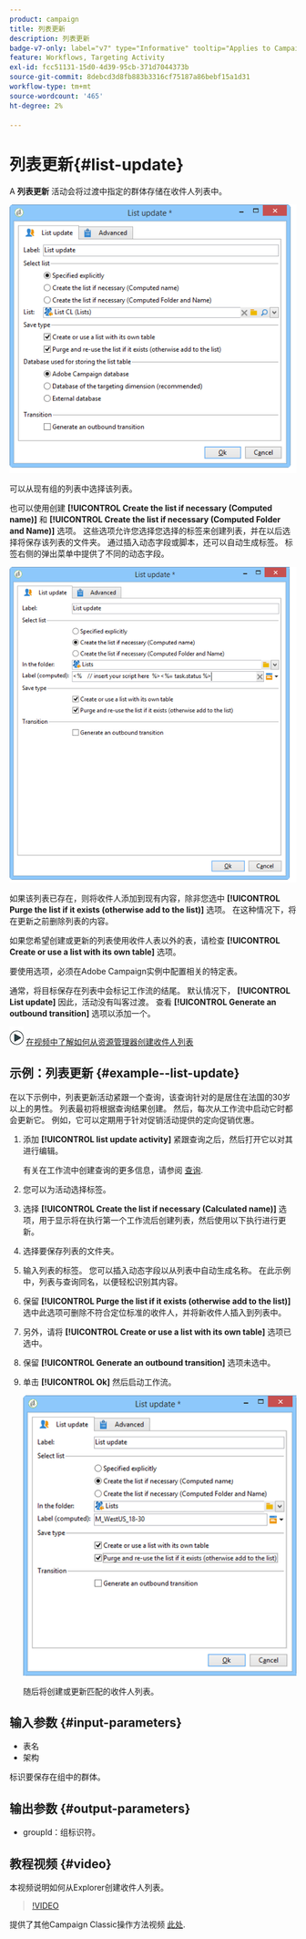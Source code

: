 ```yaml
---
product: campaign
title: 列表更新
description: 列表更新
badge-v7-only: label="v7" type="Informative" tooltip="Applies to Campaign Classic v7 only"
feature: Workflows, Targeting Activity
exl-id: fcc51131-15d0-4d39-95cb-371d7044373b
source-git-commit: 8debcd3d8fb883b3316cf75187a86bebf15a1d31
workflow-type: tm+mt
source-wordcount: '465'
ht-degree: 2%

---
```


# 列表更新{#list-update}



A **列表更新** 活动会将过渡中指定的群体存储在收件人列表中。

![](assets/s_user_segmentation_update_group.png)

可以从现有组的列表中选择该列表。

也可以使用创建 **[!UICONTROL Create the list if necessary (Computed name)]** 和 **[!UICONTROL Create the list if necessary (Computed Folder and Name)]** 选项。 这些选项允许您选择您选择的标签来创建列表，并在以后选择将保存该列表的文件夹。 通过插入动态字段或脚本，还可以自动生成标签。 标签右侧的弹出菜单中提供了不同的动态字段。

![](assets/s_user_segmentation_update_list_calc.png)

如果该列表已存在，则将收件人添加到现有内容，除非您选中 **[!UICONTROL Purge the list if it exists (otherwise add to the list)]** 选项。 在这种情况下，将在更新之前删除列表的内容。

如果您希望创建或更新的列表使用收件人表以外的表，请检查 **[!UICONTROL Create or use a list with its own table]** 选项。

要使用选项，必须在Adobe Campaign实例中配置相关的特定表。

通常，将目标保存在列表中会标记工作流的结尾。 默认情况下， **[!UICONTROL List update]** 因此，活动没有叫客过渡。 查看 **[!UICONTROL Generate an outbound transition]** 选项以添加一个。

![](assets/do-not-localize/how-to-video.png) [在视频中了解如何从资源管理器创建收件人列表](#video)

## 示例：列表更新 {#example--list-update}

在以下示例中，列表更新活动紧跟一个查询，该查询针对的是居住在法国的30岁以上的男性。 列表最初将根据查询结果创建。 然后，每次从工作流中启动它时都会更新它。 例如，它可以定期用于针对促销活动提供的定向促销优惠。

1. 添加 **[!UICONTROL list update activity]** 紧跟查询之后，然后打开它以对其进行编辑。

   有关在工作流中创建查询的更多信息，请参阅 [查询](query.md).

1. 您可以为活动选择标签。
1. 选择 **[!UICONTROL Create the list if necessary (Calculated name)]** 选项，用于显示将在执行第一个工作流后创建列表，然后使用以下执行进行更新。
1. 选择要保存列表的文件夹。
1. 输入列表的标签。 您可以插入动态字段以从列表中自动生成名称。 在此示例中，列表与查询同名，以便轻松识别其内容。
1. 保留 **[!UICONTROL Purge the list if it exists (otherwise add to the list)]** 选中此选项可删除不符合定位标准的收件人，并将新收件人插入到列表中。
1. 另外，请将 **[!UICONTROL Create or use a list with its own table]** 选项已选中。
1. 保留 **[!UICONTROL Generate an outbound transition]** 选项未选中。
1. 单击 **[!UICONTROL Ok]** 然后启动工作流。

   ![](assets/s_user_segmentation_update_list_calc_example.png)

   随后将创建或更新匹配的收件人列表。

## 输入参数 {#input-parameters}

* 表名
* 架构

标识要保存在组中的群体。

## 输出参数 {#output-parameters}

* groupId：组标识符。

## 教程视频 {#video}

本视频说明如何从Explorer创建收件人列表。

>[!VIDEO](https://video.tv.adobe.com/v/25602/quality=12)

提供了其他Campaign Classic操作方法视频 [此处](https://experienceleague.adobe.com/docs/campaign-classic-learn/tutorials/overview.html?lang=zh-Hans).
